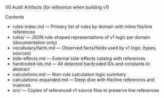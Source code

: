V0 Audit Artifacts (for reference when building v1)

Contents
- rules-index.md — Primary list of rules by domain with inline file/line references
- rules/ — JSON rule-shaped representations of v1 logic per domain (documentation only)
- vocabulary/facts.md — Observed facts/fields used by v1 logic (types, sources)
- side-effects.md — External side-effects catalog with references
- hardcoded-ids.md — All detected hardcoded IDs and constants to abstract
- calculations.md — Non-rule calculation logic summary
- calculations-expanded.md — Deep dive with file/line references and nuances
- src/ — Copies of referenced v1 source files to preserve line references


